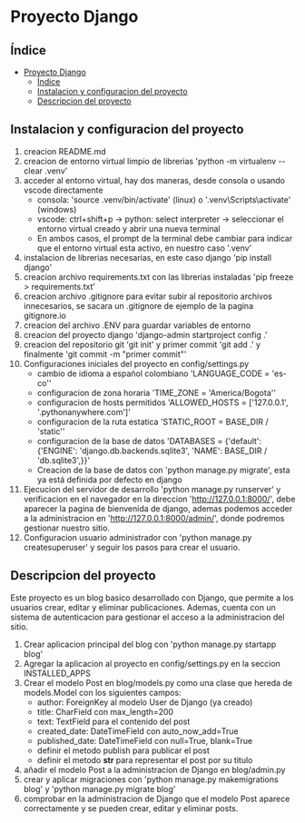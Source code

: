 # Proyecto Django

## Índice

- [Proyecto Django](#proyecto-django)
  - [Índice](#índice)
  - [Instalacion y configuracion del proyecto](#instalacion-y-configuracion-del-proyecto)
  - [Descripcion del proyecto](#descripcion-del-proyecto)

## Instalacion y configuracion del proyecto

1. creacion README.md
2. creacion de entorno virtual limpio de librerias 'python -m virtualenv --clear .venv'
3. acceder al entorno virtual, hay dos maneras, desde consola o usando vscode directamente
   - consola: 'source .venv/bin/activate' (linux) o '.venv\Scripts\activate' (windows)
   - vscode: ctrl+shift+p -> python: select interpreter -> seleccionar el entorno virtual creado y abrir una nueva terminal
   - En ambos casos, el prompt de la terminal debe cambiar para indicar que el entorno virtual esta activo, en nuestro caso '.venv'
4. instalacion de librerias necesarias, en este caso django 'pip install django'
5. creacion archivo requirements.txt con las librerias instaladas 'pip freeze > requirements.txt'
6. creacion archivo .gitignore para evitar subir al repositorio archivos innecesarios, se sacara un .gitignore de ejemplo de la pagina gitignore.io
7. creacion del archivo .ENV para guardar variables de entorno
8. creacion del proyecto django 'django-admin startproject config .'
9. creacion del repositorio git 'git init' y primer commit 'git add .' y finalmente 'git commit -m "primer commit"'
10. Configuraciones iniciales del proyecto en config/settings.py
    - cambio de idioma a español colombiano 'LANGUAGE_CODE = 'es-co''
    - configuracion de zona horaria 'TIME_ZONE = 'America/Bogota''
    - configuracion de hosts permitidos 'ALLOWED_HOSTS = ['127.0.0.1', '.pythonanywhere.com']'
    - configuracion de la ruta estatica 'STATIC_ROOT = BASE_DIR / 'static''
    - configuracion de la base de datos 'DATABASES = {'default': {'ENGINE': 'django.db.backends.sqlite3', 'NAME': BASE_DIR / 'db.sqlite3',}}'
    - Creacion de la base de datos con 'python manage.py migrate', esta ya está definida por defecto en django
11. Ejecucion del servidor de desarrollo 'python manage.py runserver' y verificacion en el navegador en la direccion '<http://127.0.0.1:8000/>', debe aparecer la pagina de bienvenida de django, ademas podemos acceder a la administracion en '<http://127.0.0.1:8000/admin/>', donde podremos gestionar nuestro sitio.
12. Configuracion usuario administrador con 'python manage.py createsuperuser' y seguir los pasos para crear el usuario.

## Descripcion del proyecto

Este proyecto es un blog basico desarrollado con Django, que permite a los usuarios crear, editar y eliminar publicaciones. Ademas, cuenta con un sistema de autenticacion para gestionar el acceso a la administracion del sitio.

1. Crear aplicacion principal del blog con 'python manage.py startapp blog'
2. Agregar la aplicacion al proyecto en config/settings.py en la seccion INSTALLED_APPS
3. Crear el modelo Post en blog/models.py como una clase que hereda de models.Model con los siguientes campos:
    - author: ForeignKey al modelo User de Django (ya creado)
    - title: CharField con max_length=200
    - text: TextField para el contenido del post
    - created_date: DateTimeField con auto_now_add=True
    - published_date: DateTimeField con null=True, blank=True
    - definir el metodo publish para publicar el post
    - definir el metodo __str__ para representar el post por su titulo
4. añadir el modelo Post a la administracion de Django en blog/admin.py
5. crear y aplicar migraciones con 'python manage.py makemigrations blog' y 'python manage.py migrate blog'
6. comprobar en la administracion de Django que el modelo Post aparece correctamente y se pueden crear, editar y eliminar posts.

